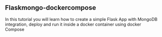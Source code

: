 ## Flaskmongo-dockercompose
In this tutorial you will learn how to create a simple Flask App with MongoDB integration, deploy and run it inside a docker container using docker Compose
